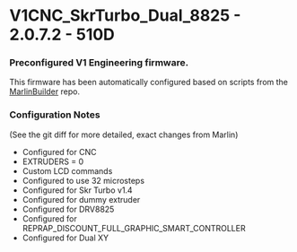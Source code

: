 # V1CNC_SkrTurbo_Dual_8825 - 2.0.7.2 - 510D

### Preconfigured V1 Engineering firmware.

This firmware has been automatically configured based on scripts from the
[MarlinBuilder](https://github.com/jeffeb3/MarlinBuilder) repo.

### Configuration Notes

(See the git diff for more detailed, exact changes from Marlin)

- Configured for CNC
- EXTRUDERS = 0
- Custom LCD commands
- Configured to use 32 microsteps
- Configured for Skr Turbo v1.4
- Configured for dummy extruder
- Configured for DRV8825
- Configured for REPRAP_DISCOUNT_FULL_GRAPHIC_SMART_CONTROLLER
- Configured for Dual XY
